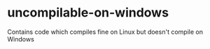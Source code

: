 uncompilable-on-windows
=======================

Contains code which compiles fine on Linux but doesn't compile on Windows